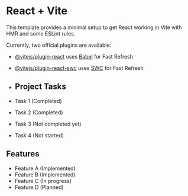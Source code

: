 # React + Vite

This template provides a minimal setup to get React working in Vite with HMR and some ESLint rules.

Currently, two official plugins are available:

- [@vitejs/plugin-react](https://github.com/vitejs/vite-plugin-react/blob/main/packages/plugin-react/README.md) uses [Babel](https://babeljs.io/) for Fast Refresh
- [@vitejs/plugin-react-swc](https://github.com/vitejs/vite-plugin-react-swc) uses [SWC](https://swc.rs/) for Fast Refresh
- ## Project Tasks

- Task 1 (Completed)
- Task 2 (Completed)
- Task 3 (Not completed yet)
- Task 4 (Not started)

## Features

- Feature A (Implemented)
- Feature B (Implemented)
- Feature C (In progress)
- Feature D (Planned)

